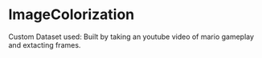 # ImageColorization
Custom Dataset used: Built by taking an youtube video of mario gameplay and extacting frames.
